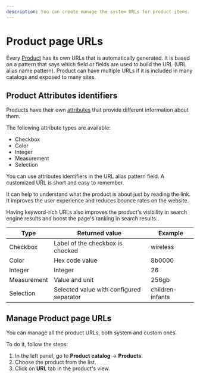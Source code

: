 ```yaml
---
description: You can create manage the system URLs for product items. 
---
```


# Product page URLs

Every [Product](products.md) has its own URLs that is automatically generated. It is based on a pattern that says which field or fields are used to build the URL (URL alias name pattern).
Product can have multiple URLs if it is included in many catalogs and exposed to many sites.

## Product Attributes identifiers

Products have their own [attributes](products.md#attributes) that provide different information about them. 

The following attribute types are available:

- Checkbox
- Color
- Integer
- Measurement
- Selection

You can use attributes identifiers in the URL alias pattern field. 
A customized URL is short and easy to remember. 

It can help to understand what the product is about just by reading the link. 
It improves the user experience and reduces bounce rates on the website.

Having keyword-rich URLs also improves the product's visibility in search engine results and boost the page's ranking in search results..

| Type | Returned value | Example|
|---|---|---|
| Checkbox | Label of the checkbox is checked | wireless |
| Color | Hex code value | 8b0000 |
| Integer | Integer | 26 |
| Measurement | Value and unit | 256gb |
| Selection | Selected value with configured separator | children-infants |

## Manage Product page URLs

You can manage all the product URLs, both system and custom ones. 

To do it, follow the steps:

1. In the left panel, go to **Product catalog** -> **Products**.
2. Choose the product from the list.
3. Click on **URL** tab in the product's view.


